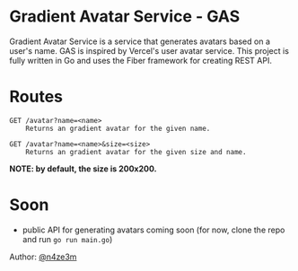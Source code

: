 # Gradient Avatar Service - GAS

Gradient Avatar Service is a service that generates avatars based on a user's name. GAS is inspired by Vercel's user avatar service. This project is fully written in Go and uses the Fiber framework for creating  REST API.

# Routes

    GET /avatar?name=<name>
        Returns an gradient avatar for the given name.
    
    GET /avatar?name=<name>&size=<size>
        Returns an gradient avatar for the given size and name.

**NOTE: by default, the size is 200x200.**

# Soon

- public API for generating avatars coming soon (for now, clone the repo and run `go run main.go`)


Author: [@n4ze3m](https://twitter.com/n4ze3m)